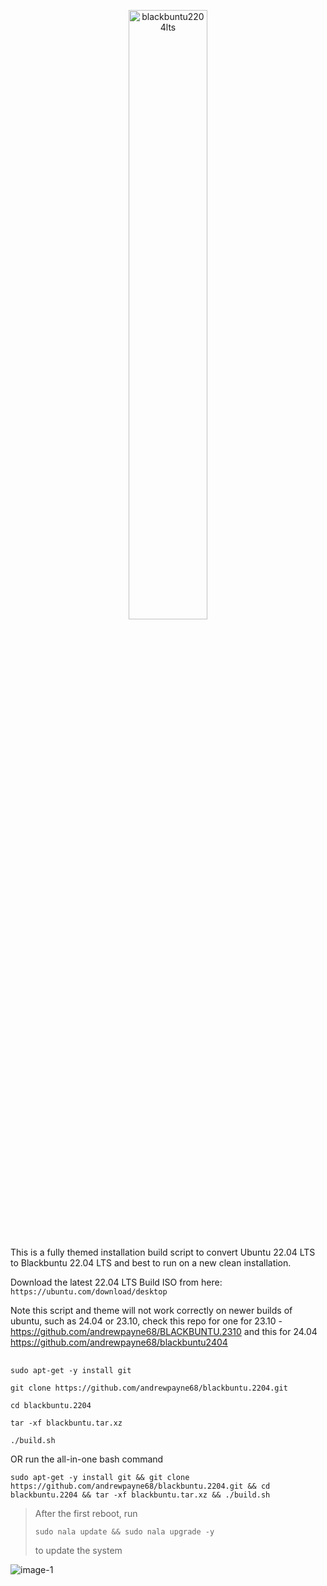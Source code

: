 
<p align="center"><a href="https://ibb.co/Nrjr9d3"><img src="https://i.ibb.co/ypyp6cR/blackbuntu2204lts.png" alt="blackbuntu2204lts" border="0" width="50%" height="50%"></a></p>

##

This is a fully themed installation build script to convert Ubuntu 22.04 LTS to Blackbuntu 22.04 LTS and best to run on a new clean installation. 

Download the latest 22.04 LTS Build ISO from here: `https://ubuntu.com/download/desktop`

Note this script and theme will not work correctly on newer builds of ubuntu, such as 24.04 or 23.10, check this repo for one for 23.10 - https://github.com/andrewpayne68/BLACKBUNTU.2310 and this for 24.04 https://github.com/andrewpayne68/blackbuntu2404
##

```
sudo apt-get -y install git
```
```
git clone https://github.com/andrewpayne68/blackbuntu.2204.git
```
```
cd blackbuntu.2204
```
```
tar -xf blackbuntu.tar.xz
```
```
./build.sh
```

OR run the all-in-one bash command
```
sudo apt-get -y install git && git clone https://github.com/andrewpayne68/blackbuntu.2204.git && cd blackbuntu.2204 && tar -xf blackbuntu.tar.xz && ./build.sh
```



 > After the first reboot, run 
 > ```
 > sudo nala update && sudo nala upgrade -y
 > ```
 > to update the system




![image-1](https://github.com/andrewpayne68/BLACKBUNTU.2204/blob/main/Blackbuntu-desktop.jpg)


